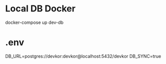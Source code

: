# Local DB Docker

docker-compose up dev-db

# .env

DB_URL=postgres://devkor:devkor@localhost:5432/devkor
DB_SYNC=true
